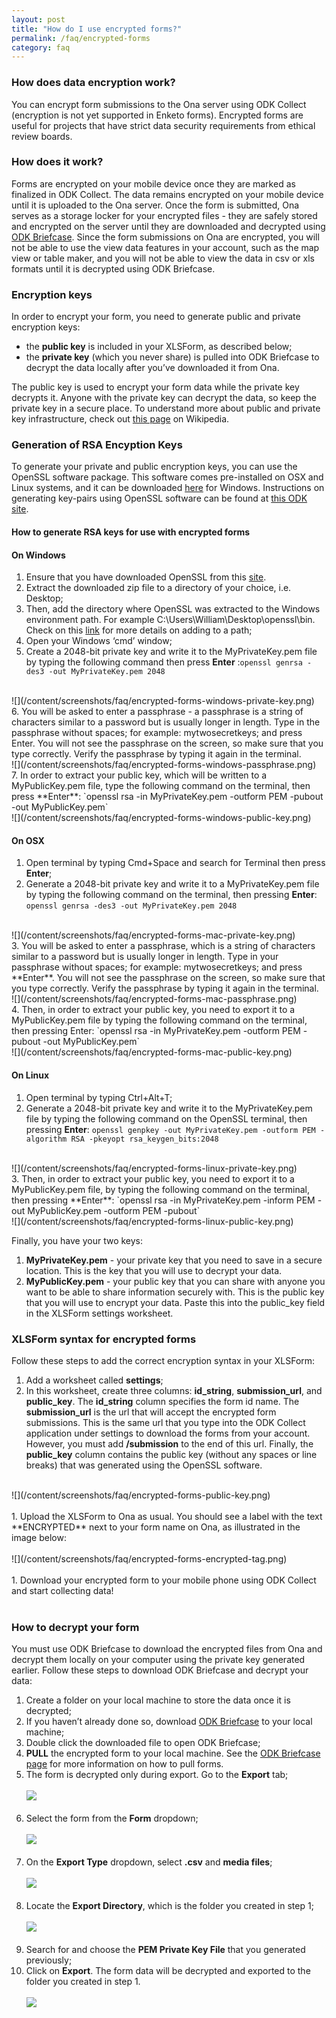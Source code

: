 ```yaml
---
layout: post
title: "How do I use encrypted forms?"
permalink: /faq/encrypted-forms
category: faq
---
```


### <span id="data-encryption"></span>How does data encryption work?

You can encrypt form submissions to the Ona server using ODK Collect (encryption is not yet supported in Enketo forms). Encrypted forms are useful for projects that have strict data security requirements from ethical review boards.

### How does it work?

Forms are encrypted on your mobile device once they are marked as finalized in ODK Collect. The data remains encrypted on your mobile device until it is uploaded to the Ona server.  Once the form is submitted, Ona serves as a storage locker for your encrypted files - they are safely stored and encrypted on the server until they are downloaded and decrypted using [ODK Briefcase](http://help.ona.io/faq/odk-briefcase).  Since the form submissions on Ona are encrypted, you will not be able to use the view data features in your account, such as the map view or table maker, and  you will not be able to view the data in csv or xls formats until it is decrypted using ODK Briefcase.

### Encryption keys

In order to encrypt your form, you need to generate public and private encryption keys:

* the **public key** is included in your XLSForm, as described below;
* the **private key** (which you never share) is pulled into ODK Briefcase to decrypt the data locally after you’ve downloaded it from Ona.

The public key is used to encrypt your form data while the private key decrypts it. Anyone with the private key can decrypt the data, so keep the private key in a secure place. To understand more about public and private key infrastructure, check out [this page](http://en.wikipedia.org/wiki/Public-key_cryptography) on Wikipedia.

### Generation of RSA Encyption Keys

To generate your private and public encryption keys, you can use the OpenSSL software package.  This software comes pre-installed on OSX and Linux systems, and it can be downloaded [here](https://code.google.com/p/openssl-for-windows/downloads/list) for Windows.  Instructions on generating key-pairs using OpenSSL software can be found at [this ODK site](http://opendatakit.org/help/encrypted-forms/).

#### How to generate RSA keys for use with encrypted forms

#### On Windows

1. Ensure that you have downloaded OpenSSL from this [site]( https://code.google.com/p/openssl-for-windows/downloads/list).
2. Extract the downloaded zip file to a directory of your choice, i.e. Desktop;
3. Then, add the directory where OpenSSL was extracted to the Windows environment path. For example C:\Users\William\Desktop\openssl\bin. Check on this [link](http://www.computerhope.com/issues/ch000549.htm) for more details on adding to a path;
4. Open your Windows ‘cmd’ window;
5. Create a 2048-bit private key and write it to the MyPrivateKey.pem file by typing the following command then press **Enter** :`openssl genrsa -des3 -out MyPrivateKey.pem 2048`
<br>
![](/content/screenshots/faq/encrypted-forms-windows-private-key.png)
<br>
6. You will be asked to enter a passphrase - a passphrase is a string of characters similar to a password but is usually longer in length. Type in the passphrase without spaces; for example: mytwosecretkeys; and press Enter. You will not see the passphrase on the screen, so make sure that you type correctly. Verify the passphrase by typing it again in the terminal.
<br>
![](/content/screenshots/faq/encrypted-forms-windows-passphrase.png)
<br>
7. In order to extract your public key, which will be written to a MyPublicKey.pem file, type the following command on the terminal, then press **Enter**: `openssl rsa -in MyPrivateKey.pem -outform PEM -pubout -out MyPublicKey.pem`
<br>
![](/content/screenshots/faq/encrypted-forms-windows-public-key.png)
<br>

#### On OSX

1. Open terminal by typing Cmd+Space and search for Terminal then press **Enter**;
2. Generate a 2048-bit private key and write it to a MyPrivateKey.pem file by typing the following command on the terminal, then pressing **Enter**: `openssl genrsa -des3 -out MyPrivateKey.pem 2048`
<br>
![](/content/screenshots/faq/encrypted-forms-mac-private-key.png)
<br>
3. You will be asked to enter a passphrase, which is a string of characters similar to a password but is usually longer in length. Type in your passphrase without spaces; for example: mytwosecretkeys; and press **Enter**. You will not see the passphrase on the screen, so make sure that you type correctly. Verify the passphrase by typing it again in the terminal.
<br>
![](/content/screenshots/faq/encrypted-forms-mac-passphrase.png)
<br>
4. Then, in order to extract your public key, you need to export it to a MyPublicKey.pem file by typing the following command on the terminal, then pressing Enter:  `openssl rsa -in MyPrivateKey.pem -outform PEM -pubout -out MyPublicKey.pem`
<br>
![](/content/screenshots/faq/encrypted-forms-mac-public-key.png)
<br>

#### On Linux

1. Open terminal by typing Ctrl+Alt+T;
2. Generate a 2048-bit private key and write it to the MyPrivateKey.pem file by typing the following command on the OpenSSL terminal, then pressing **Enter**: `openssl genpkey -out MyPrivateKey.pem -outform PEM -algorithm RSA -pkeyopt rsa_keygen_bits:2048`
<br>
![](/content/screenshots/faq/encrypted-forms-linux-private-key.png)
<br>
3. Then, in order to extract your public key, you need to export it to a MyPublicKey.pem file, by typing the following command on the terminal, then pressing **Enter**: `openssl rsa -in MyPrivateKey.pem -inform PEM -out MyPublicKey.pem -outform PEM -pubout`
<br>
![](/content/screenshots/faq/encrypted-forms-linux-public-key.png)
<br>


Finally, you have your two keys:
<br>
1. **MyPrivateKey.pem** - your private key that you need to save in a secure location. This is the key that you will use to decrypt your data. 
2. **MyPublicKey.pem** - your public key that you can share with anyone you want to be able to share information securely with. This is the public key that you will use to encrypt your data. Paste this into the public_key field in the XLSForm settings worksheet. 

### XLSForm syntax for encrypted forms

Follow these steps to add the correct encryption syntax in your XLSForm:

1. Add a worksheet called **settings**;
1. In this worksheet, create three columns: **id_string**, **submission_url**, and **public_key**. The **id_string** column specifies the form id name.  The **submission_url** is the url that will accept the encrypted form submissions.  This is the same url that you type into the ODK Collect application under settings to download the forms from your account. However, you must add **/submission** to the end of this url.  Finally, the **public_key** column contains the public key (without any spaces or line breaks) that was generated using the OpenSSL software.
<br>
![](/content/screenshots/faq/encrypted-forms-public-key.png)
<br><br>
1. Upload the XLSForm to Ona as usual. You should see a label with the text **ENCRYPTED** next to your form name on Ona, as illustrated in the image below:
<br><br>
![](/content/screenshots/faq/encrypted-forms-encrypted-tag.png)
<br><br>
1. Download your encrypted form to your mobile phone using ODK Collect and start collecting data!
<br><br>

### How to decrypt your form

You must use ODK Briefcase to download the encrypted files from Ona and decrypt them locally on your computer using the private key generated earlier.  Follow these steps to download ODK Briefcase and decrypt your data:

1. Create a folder on your local machine to store the data once it is decrypted;
1. If you haven’t already done so, download [ODK Briefcase](http://opendatakit.org/downloads/download-info/odk-briefcase/) to your local machine;
1. Double click the downloaded file to open ODK Briefcase;
1. **PULL** the encrypted form to your local machine.  See the [ODK Briefcase page](http://help.ona.io/faq/odk-briefcase/) for more information on how to pull forms.
1. The form is decrypted only during export. Go to the **Export** tab;
<br><br>
![](/content/screenshots/faq/encrypted-forms-odk-briefcase-export.png)
<br><br>
1. Select the form from the **Form** dropdown;
<br><br>
![](/content/screenshots/faq/encrypted-forms-odk-briefcase-dropdown-form.png)
<br><br>
1. On the **Export Type** dropdown, select **.csv** and **media files**;
<br><br>
![](/content/screenshots/faq/encrypted-forms-odk-briefcase-decrypt-as-csv-media.png)
<br><br>
1. Locate the **Export Directory**, which is the folder you created in step 1;
<br><br>
![](/content/screenshots/faq/encrypted-forms-odk-briefcase-export-directory.png)
<br><br>
1. Search for and choose the **PEM Private Key File** that you generated previously;
1. Click on **Export**. The form data will be decrypted and exported to the folder you created in step 1.
<br><br>
![](/content/screenshots/faq/encrypted-forms-odk-briefcase-decrypt-form.png)
<br>